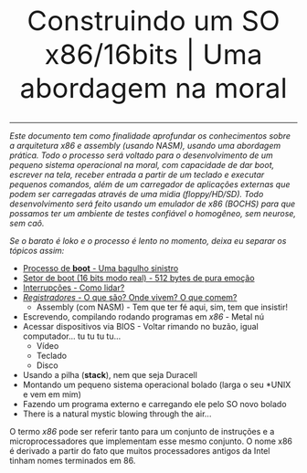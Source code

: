 <p align="center">
<font size="14">Construindo um SO x86/16bits | Uma abordagem na moral</font>
<br><br>
</p>

__________________________________


_Este documento tem como finalidade aprofundar os conhecimentos sobre a arquitetura x86 e assembly (usando NASM), usando uma abordagem prática. Todo o processo será voltado para o desenvolvimento de um pequeno sistema operacional na moral, com capacidade de dar boot, escrever na tela, receber entrada a partir de um teclado e executar pequenos comandos, além de um carregador de aplicações externas que podem ser carregadas através de uma midia (floppy/HD/SD). Todo desenvolvimento será feito usando um emulador de x86 (BOCHS) para que possamos ter um ambiente de testes confiável o homogêneo, sem neurose, sem caô._

_Se o barato é loko e o processo é lento no momento, deixa eu separar os tópicos assim:_

* [Processo de __boot__ - Uma bagulho sinistro](boot.md)
* [Setor de boot (16 bits modo real) - 512 bytes de pura emoção](bootsector.md)
* [Interrupções - Como lidar?](interrupts.md)
* [_Registradores_ - O que são? Onde vivem? O que comem?](registers.md)
  * Assembly (com NASM) - Tem que ter fé aqui, sim, tem que insistir!
* Escrevendo, compilando rodando programas em _x86_ - Metal nú
* Acessar dispositivos via BIOS - Voltar rimando no buzão, igual computador... tu tu tu tu...
  * Vídeo
  * Teclado
  * Disco
* Usando a pilha (__stack__), nem que seja Duracell
* Montando um pequeno sistema operacional bolado (larga o seu *UNIX e vem em mim)
* Fazendo um programa externo e carregando ele pelo SO novo bolado
* There is a natural mystic blowing through the air...

O termo _x86_ pode ser referir tanto para um conjunto de instruções e a microprocessadores que implementam esse mesmo conjunto. O nome x86 é derivado a partir do fato que muitos processadores antigos da Intel tinham nomes terminados em 86.

